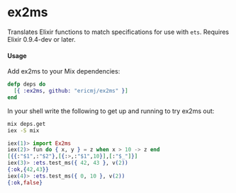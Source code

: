 # ex2ms

Translates Elixir functions to match specifications for use with `ets`.
Requires Elixir 0.9.4-dev or later.

#### Usage
Add ex2ms to your Mix dependencies:
```elixir
defp deps do
  [{ :ex2ms, github: "ericmj/ex2ms" }]
end
```

In your shell write the following to get up and running to try ex2ms out:
```bash
mix deps.get
iex -S mix
```
```elixir
iex(1)> import Ex2ms
iex(2)> fun do { x, y } = z when x > 10 -> z end
[{{:"$1",:"$2"},[{:>,:"$1",10}],[:"$_"]}]
iex(3)> :ets.test_ms({ 42, 43 }, v(2))
{:ok,{42,43}}
iex(4)> :ets.test_ms({ 0, 10 }, v(2))
{:ok,false}
```

